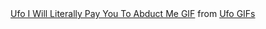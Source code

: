 <!-- Replace the following HTML code with your Tenor GIF embed code -->
<div class="tenor-gif-embed" data-postid="11674735" data-share-method="host" data-aspect-ratio="1.06952" data-width="100%">
  <a href="https://tenor.com/view/ufo-i-will-literally-pay-you-to-abduct-me-desperate-get-me-out-aliens-gif-11674735">Ufo I Will Literally Pay You To Abduct Me GIF</a>
  from <a href="https://tenor.com/search/ufo-gifs">Ufo GIFs</a>
</div>
<script type="text/javascript" async src="https://tenor.com/embed.js"></script>
